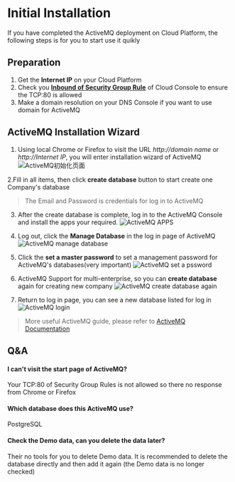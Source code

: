 # Initial Installation

If you have completed the ActiveMQ deployment on Cloud Platform, the following steps is for you to start use it quikly

## Preparation

1. Get the **Internet IP** on your Cloud Platform
2. Check you **[Inbound of Security Group Rule](https://support.websoft9.com/docs/faq/tech-instance.html)** of Cloud Console to ensure the TCP:80 is allowed
3. Make a domain resolution on your DNS Console if you want to use domain for ActiveMQ

## ActiveMQ Installation Wizard

1. Using local Chrome or Firefox to visit the URL *http://domain name* or *http://Internet IP*, you will enter installation wizard of ActiveMQ
 ![ActiveMQ初始化页面](https://libs.websoft9.com/Websoft9/DocsPicture/en/odoo/odoo-startcreatedb-websoft9.png)

2.Fill in all items, then click **create database** button to start create one Company's database
  > The Email and Password is credentials for log in to ActiveMQ

3. After the create database is complete, log in to the ActiveMQ Console and install the apps your required.
  ![ActiveMQ APPS](https://libs.websoft9.com/Websoft9/DocsPicture/en/odoo/odoo-consoleui-websoft9.png)

4. Log out, click the **Manage Database** in the log in page of ActiveMQ  
  ![ActiveMQ manage database](https://libs.websoft9.com/Websoft9/DocsPicture/en/odoo/odoo-loginpage-websoft9.png)

5. Click the **set a master password** to set a management password for ActiveMQ's databases(very important)
  ![ActiveMQ set a pssword](https://libs.websoft9.com/Websoft9/DocsPicture/en/odoo/odoo-setmasterpw-websoft9.png)

6. ActiveMQ Support for multi-enterprise, so you can **create database** again for creating new company
  ![ActiveMQ create database again](https://libs.websoft9.com/Websoft9/DocsPicture/en/odoo/odoo-multidb-websoft9.png)

7. Return to log in page, you can see a new database listed for log in
  ![ActiveMQ login](https://libs.websoft9.com/Websoft9/DocsPicture/en/odoo/odoo-multidblogin-websoft9.png)

> More useful ActiveMQ guide, please refer to [ActiveMQ Documentation](https://www.odoo.com/documentation/master/index.html)

## Q&A

#### I can't visit the start page of ActiveMQ?

Your TCP:80 of Security Group Rules is not allowed so there no response from Chrome or Firefox

#### Which database does this ActiveMQ use?

PostgreSQL

#### Check the Demo data, can you delete the data later?

Their no tools for you to delete Demo data. It is recommended to delete the database directly and then add it again (the Demo data is no longer checked)